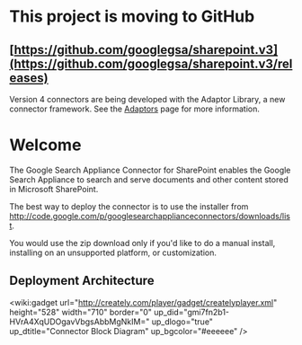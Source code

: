 # This project is moving to GitHub #

## [https://github.com/googlegsa/sharepoint.v3](https://github.com/googlegsa/sharepoint.v3/releases) ##

Version 4 connectors are being developed with the Adaptor Library, a new connector framework. See the
[Adaptors](http://googlegsa.github.io/adaptor/index.html) page for more information.

# Welcome #

The Google Search Appliance Connector for SharePoint enables the Google Search Appliance to search and serve documents and other content stored in Microsoft SharePoint.

The best way to deploy the connector is to use the installer from http://code.google.com/p/googlesearchapplianceconnectors/downloads/list.

You would use the zip download only if you'd like to do a manual install, installing on an unsupported platform, or customization.

## Deployment Architecture ##

<wiki:gadget url="http://creately.com/player/gadget/createlyplayer.xml" height="528" width="710" border="0"  up\_did="gmi7fn2b1-HVrA4XqUDOgavVbgsAbbMgNkIM=" up\_dlogo="true" up\_dtitle="Connector Block Diagram" up\_bgcolor="#eeeeee" />


